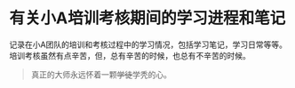 # 有关小A培训考核期间的学习进程和笔记

记录在小A团队的培训和考核过程中的学习情况，包括学习笔记，学习日常等等。
培训考核虽然有点辛苦，但，总有辛苦的时候，也总有不辛苦的时候。

>真正的大师永远怀着一颗~~学徒~~学秃的心。
